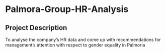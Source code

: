 # Palmora-Group-HR-Analysis
## Project Description
To analyse the company’s HR data and come up with recommendations for management’s attention with respect to gender equality in Palmoria
